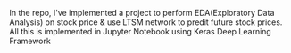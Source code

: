 In the repo, I've implemented a project to perform EDA(Exploratory Data Analysis) on stock price & use LTSM network to predit future stock prices. All this is implemented in Jupyter Notebook using Keras Deep Learning Framework

